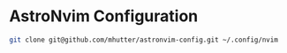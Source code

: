 # AstroNvim Configuration

```sh
git clone git@github.com/mhutter/astronvim-config.git ~/.config/nvim
```
